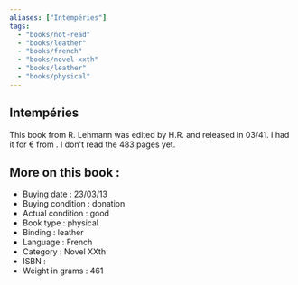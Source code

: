 ```yaml
---
aliases: ["Intempéries"] 
tags: 
  - "books/not-read" 
  - "books/leather" 
  - "books/french"
  - "books/novel-xxth"
  - "books/leather"
  - "books/physical"
---
```



## Intempéries
This book from R. Lehmann was edited by H.R. and released in 03/41. I had it for € from . I don't read the 483 pages yet.

## More on this book :
- Buying date : 23/03/13
- Buying condition : donation
- Actual condition : good
- Book type : physical
- Binding : leather
- Language : French
- Category : Novel XXth
- ISBN : 
- Weight in grams : 461
